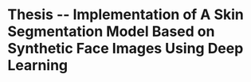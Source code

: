 # Thesis -- Implementation of A Skin Segmentation Model Based on Synthetic Face Images Using Deep Learning


